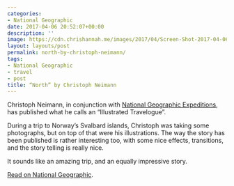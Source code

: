 ```yaml
---
categories:
- National Geographic
date: 2017-04-06 20:52:07+00:00
description: ''
image: https://cdn.chrishannah.me/images/2017/04/Screen-Shot-2017-04-06-at-21-51-21-1.png
layout: layouts/post
permalink: north-by-christoph-neimann/
tags:
- National Geographic
- travel
- post
title: “North” by Christoph Neimann
---
```


<div class="kg-card-markdown">
<p>Christoph Neimann, in conjunction with <a href="http://www.nationalgeographicexpeditions.com/expeditions/norway-arctic-cruise/detail?utm_source=NGdotcom-Travel&amp;utm_medium=InPagePromo&amp;utm_content=201703_Svalbard&amp;utm_campaign=NGdotcom">National Geographic Expeditions</a>, has published what he calls an “Illustrated Travelogue”.</p>
<p>During a trip to Norway’s Svalbard islands, Christoph was taking some photographs, but on top of that were his illustrations. The way the story has been published is rather interesting too, with some nice effects, transitions, and the story telling is really nice.</p>
<p>It sounds like an amazing trip, and an equally impressive story.</p>
<p><a href="http://www.nationalgeographic.com/travel/destinations/europe/norway/christoph-niemann-artist-trip-svalbard-norway/#record_3">Read on National Geographic</a>.</p>
</div>